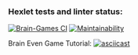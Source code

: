 ### Hexlet tests and linter status:

[![Brain-Games CI](https://github.com/sergey028/frontend-project-lvl1/workflows/Brain-Games%20CI/badge.svg)](https://github.com/sergey028/frontend-project-lvl1/actions)
[![Maintainability](https://api.codeclimate.com/v1/badges/a99a88d28ad37a79dbf6/maintainability)](https://codeclimate.com/github/sergey028/frontend-project-lvl1)

Brain Even Game Tutorial:
[![asciicast](https://asciinema.org/a/jykrNTdqJFeFjQCcZNxAeLZZ4.svg)](https://asciinema.org/a/jykrNTdqJFeFjQCcZNxAeLZZ4)
